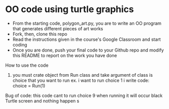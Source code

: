 # OO code using turtle graphics
- From the starting code, polygon_art.py, you are to write an OO program that generates different pieces of art works
- Fork, then, clone this repo
- Read the instructions given in the course's Google Classroom and start coding
- Once you are done, push your final code to your Github repo and modify this README to report on the work you have done

How to use the code
1. you must crate object from Run class and take argument of class is choice that you want to run
ex. i want to run choice 1
i write code:
choice = Run(1)

Bug of code:
this code cant  to run choice 9 when running it will occur black Turtle screen and nothing happen
s